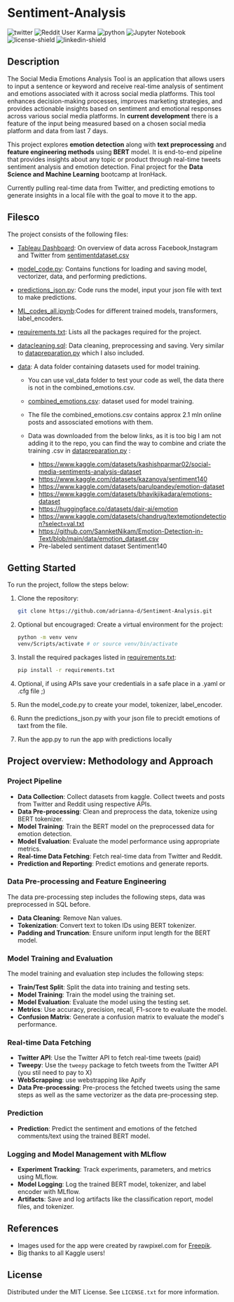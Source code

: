 # Sentiment-Analysis

![twitter](https://img.shields.io/badge/Twitter-1DA1F2?style=for-the-badge&logo=twitter&logoColor=white)
![Reddit User Karma](https://img.shields.io/reddit/user-karma/combined/badge?style=for-the-badge&logo=Reddit&logoColor=%23FF5700)
![python](https://img.shields.io/badge/Python-3776AB?style=for-the-badge&logo=python&logoColor=white)
![Jupyter Notebook](https://img.shields.io/badge/jupyter-%23FA0F00.svg?style=for-the-badge&logo=jupyter&logoColor=white)
![license-shield](https://img.shields.io/github/license/othneildrew/Best-README-Template.svg?style=for-the-badge)
![linkedin-shield](https://img.shields.io/badge/-LinkedIn-black.svg?style=for-the-badge&logo=linkedin&colorB=555)


<!-- DESCRIPTION -->
## Description

The Social Media Emotions Analysis Tool is an application that allows users to input a sentence or keyword and receive real-time analysis of sentiment and emotions associated with it across social media platforms. This tool enhances decision-making processes, improves marketing strategies, and provides actionable insights based on sentiment and emotional responses across various social media platforms. In **current development** there is a feature of the input being measured based on a chosen social media platform and data from last 7 days.

This project explores  **emotion detection** along with **text preprocessing** and **feature engineering methods** using **BERT** model.
It is end-to-end pipeline that provides insights about any topic or product through real-time tweets sentiment analysis and emotion detection.
Final project for the **Data Science and Machine Learning**  bootcamp at IronHack.

Currently pulling real-time data from Twitter, and predicting emotions to generate insights in a local file with the goal to move it to the app.

## Filesco

The project consists of the following files:

- [Tableau Dashboard](https://public.tableau.com/shared/CTPSRXFT6?:display_count=n&:origin=viz_share_link): On overview of data across Facebook,Instagram and Twitter from [sentimentdataset.csv](data\sentimentdataset.csv)

- [model_code.py](/model_code.py): Contains functions for loading and saving model, vectorizer, data, and performing predictions.

- [predictions_json.py](/predictions_json.py): Code runs the model, input your json file with text to make predictions.
   
- [ML_codes_all.ipynb](/ML_codes_all.ipynb):Codes for different trained models, transformers, label_encoders.
   
- [requirements.txt](/requirements.txt): Lists all the packages required for the project.
- [datacleaning.sql](datacleaning.sql): Data cleaning, preprocessing and saving. Very similar to [datapreparation.py](data_preparation.py) which I also included.

- [data](/data): A data folder containing datasets used for model training.
    * You can use val_data folder to test your code as well, the data there is not in the combined_emotions.csv.
    * [combined_emotions.csv](data/combined_emotions.csv): dataset used for model training.
    * The file the combined_emotions.csv contains approx 2.1 mln online posts and assosciated emotions with them.
    * Data was downloaded from the below links, as it is too big I am not adding it to the repo, you can find the way to combine and criate the training .csv in [datapreparation.py](data_preparation.py) :

        * https://www.kaggle.com/datasets/kashishparmar02/social-media-sentiments-analysis-dataset
        * https://www.kaggle.com/datasets/kazanova/sentiment140
        * https://www.kaggle.com/datasets/parulpandey/emotion-dataset
        * https://www.kaggle.com/datasets/bhavikjikadara/emotions-dataset
        * https://huggingface.co/datasets/dair-ai/emotion
        * https://www.kaggle.com/datasets/chandrug/textemotiondetection?select=val.txt
        * https://github.com/SannketNikam/Emotion-Detection-in-Text/blob/main/data/emotion_dataset.csv
        * Pre-labeled sentiment dataset Sentiment140



## Getting Started

To run the project, follow the steps below:

1. Clone the repository:

    ```bash
    git clone https://github.com/adrianna-d/Sentiment-Analysis.git
    ```

2. Optional but encougraged: Create a virtual environment for the project:
    
    ```bash
    python -m venv venv
    venv/Scripts/activate # or source venv/bin/activate
    ```
3. Install the required packages listed in [requirements.txt](requirements.txt):
    
    ```bash
    pip install -r requirements.txt
    ```
   
4. Optional, if using APIs save your credentials in a safe place in a .yaml or .cfg file ;) 

5. Run the model_code.py to create your model, tokenizer, label_encoder.

6. Runn the predictions_json.py with your json file to precidt emotions of taxt from the file.

6. Run the app.py to run the app with predictions locally

<!-- PROJECT OVERVIEW: METHODOLOGY AND APPROACH -->
## Project overview: Methodology and Approach

### Project Pipeline
- **Data Collection**: Collect datasets from kaggle. Collect tweets and posts from Twitter and Reddit using respective APIs.
- **Data Pre-processing**: Clean and preprocess the data, tokenize using BERT tokenizer.
- **Model Training**: Train the BERT model on the preprocessed data for emotion detection.
- **Model Evaluation**: Evaluate the model performance using appropriate metrics.
- **Real-time Data Fetching**: Fetch real-time data from Twitter and Reddit.
- **Prediction and Reporting**: Predict emotions and generate reports.

### Data Pre-processing and Feature Engineering

The data pre-processing step includes the following steps, data was preprocessed in SQL before.
- **Data Cleaning**: Remove Nan values.
- **Tokenization**: Convert text to token IDs using BERT tokenizer.
- **Padding and Truncation**: Ensure uniform input length for the BERT model.

### Model Training and Evaluation

The model training and evaluation step includes the following steps:
- **Train/Test Split**: Split the data into training and testing sets.
- **Model Training**: Train the model using the training set.
- **Model Evaluation**: Evaluate the model using the testing set.
- **Metrics**: Use accuracy, precision, recall, F1-score to evaluate the model.
- **Confusion Matrix**: Generate a confusion matrix to evaluate the model's performance.

### Real-time Data Fetching

- **Twitter API**: Use the Twitter API to fetch real-time tweets (paid)
- **Tweepy**: Use the `tweepy` package to fetch tweets from the Twitter API (you stil need to pay to X)
- **WebScrapping**: use webstrapping like Apify
- **Data Pre-processing**: Pre-process the fetched tweets using the same steps as well as the same vectorizer as the data pre-processing step.

### Prediction

- **Prediction**: Predict the sentiment and emotions of the fetched comments/text using the trained BERT model.
  
### Logging and Model Management with MLflow
- **Experiment Tracking**: Track experiments, parameters, and metrics using MLflow.
- **Model Logging**: Log the trained BERT model, tokenizer, and label encoder with MLflow.
- **Artifacts**: Save and log artifacts like the classification report, model files, and tokenizer.

## References

- Images used for the app were created by rawpixel.com for [Freepik](https://www.freepik.com/author/rawpixel-com).
- Big thanks to all Kaggle users!

<!-- LICENSE -->
## License

Distributed under the MIT License. See `LICENSE.txt` for more information.
